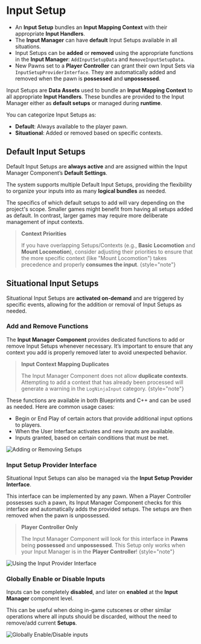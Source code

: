 # Input Setup
<primary-label ref="input"/>

<tldr>
    <ul>
        <li>An <b>Input Setup</b> bundles an <b>Input Mapping Context</b> with their appropriate <b>Input Handlers</b>.</li>
        <li>The <b>Input Manager</b> can have <b>default</b> Input Setups available in all situations.</li>
        <li>Input Setups can be <b>added</b> or <b>removed</b> using the appropriate functions in the <b>Input Manager</b>: <code>AddInputSetupData</code> and <code>RemoveInputSetupData</code>.</li>
        <li>New Pawns set to a <b>Player Controller</b> can grant their own Input Sets via <code>InputSetupProviderInterface</code>. They are automatically added and removed when the pawn is <b>possessed</b> and <b>unpossessed</b>.</li>
    </ul>
</tldr>

Input Setups are **Data Assets** used to bundle an **Input Mapping Context** to all appropriate **Input Handlers**.
These bundles are provided to the Input Manager either as **default setups** or managed during **runtime**.

You can categorize Input Setups as:

- **Default**: Always available to the player pawn.
- **Situational**: Added or removed based on specific contexts.

## Default Input Setups

Default Input Setups are **always active** and are assigned within the Input Manager Component’s **Default Settings**.

The system supports multiple Default Input Setups, providing the flexibility to organize your inputs into as many 
**logical bundles** as needed.

The specifics of which default setups to add will vary depending on the project's scope. Smaller games might benefit 
from having all setups added as default. In contrast, larger games may require more deliberate management of input contexts.

> **Context Priorities**
>
> If you have overlapping Setups/Contexts (e.g., **Basic Locomotion** and **Mount Locomotion**), consider adjusting 
> their priorities to ensure that the more specific context (like "Mount Locomotion") takes precedence and properly 
> **consumes the input**.
{style="note"}

## Situational Input Setups

Situational Input Setups are **activated on-demand** and are triggered by specific events, allowing for the addition or 
removal of Input Setups as needed.

### Add and Remove Functions

The **Input Manager Component** provides dedicated functions to add or remove Input Setups whenever necessary. It’s 
important to ensure that any context you add is properly removed later to avoid unexpected behavior.

> **Input Context Mapping Duplicates**
>
> The Input Manager Component does not allow **duplicate contexts**. Attempting to add a context that has already been 
> processed will generate a warning in the `LogNinjaInput` category.
{style="note"}

These functions are available in both Blueprints and C++ and can be used as needed. Here are common usage cases:

- Begin or End Play of certain actors that provide additional input options to players.
- When the User Interface activates and new inputs are available.
- Inputs granted, based on certain conditions that must be met.

<tabs group="sample">
    <tab title="Blueprint" group-key="bp">
        <img src="ipt_add_remove_setup.png" alt="Adding or Removing Setups" border-effect="line"/>
    </tab>
    <tab title="C++" group-key="c++">
        <code-block lang="c++" src="ipt_add_remove_setups.cpp"/>
    </tab>
</tabs>

### Input Setup Provider Interface

Situational Input Setups can also be managed via the **Input Setup Provider Interface**.

This interface can be implemented by any pawn. When a Player Controller possesses such a pawn, its Input Manager 
Component checks for this interface and automatically adds the provided setups. The setups are then removed when the 
pawn is unpossessed.

> **Player Controller Only**
>
> The Input Manager Component will look for this interface in **Pawns** being **possessed** and **unpossessed**. This 
> Setup only works when your Input Manager is in the **Player Controller**!
{style="note"}

<tabs group="sample">
    <tab title="Blueprint" group-key="bp">
        <img src="ipt_setup_provider_interface.png" alt="Using the Input Provider Interface" border-effect="line" thumbnail="true"/>
    </tab>
    <tab title="C++" group-key="c++">
        <code-block lang="c++" src="ipt_provider_interface.h"/>
        <br/>
        <code-block lang="c++" src="ipt_provider_interface.cpp"/>
    </tab>
</tabs>

### Globally Enable or Disable Inputs

Inputs can be completely **disabled**, and later on **enabled** at the **Input Manager** component level. 

This can be useful when doing in-game cutscenes or other similar operations where all inputs should be discarded, 
without the need to remove/add current **Setups**.

<tabs group="sample">
    <tab title="Blueprint" group-key="bp">
        <img src="ipt_global_enable_disable.png" alt="Globally Enable/Disable inputs" border-effect="line" thumbnail="true"/>
    </tab>
    <tab title="C++" group-key="c++">
        <code-block lang="c++" src="ipt_global_enable_disable.cpp"/>
    </tab>
</tabs>

<seealso style="cards">
   <category ref="related">
        <a href="p01g01_configure_inputs.md" summary="Configure Input Handlers in your project, from scratch."/>
    </category>
</seealso>
